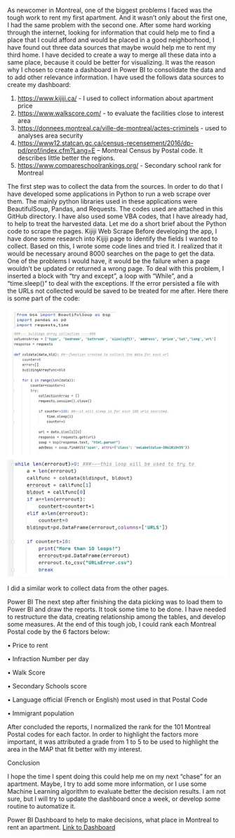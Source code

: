 As newcomer in Montreal, one of the biggest problems I faced was the tough work to rent my first apartment. And it wasn’t only about the first one, I had the same problem with the second one. After some hard working through the internet, looking for information that could help me to find a place that I could afford and would be placed in a good neighborhood, I have found out three data sources that maybe would help me to rent my third home.
I have decided to create a way to merge all these data into a same place, because it could be better for visualizing. It was the reason why I chosen to create a dashboard in Power BI to consolidate the data and to add other relevance information. I have used the follows data sources to create my dashboard:
1.	https://www.kijiji.ca/ - I used to collect information about apartment price
2.	https://www.walkscore.com/ - to evaluate the facilities close to interest area
3.	https://donnees.montreal.ca/ville-de-montreal/actes-criminels - used to analyses area security
4.	https://www12.statcan.gc.ca/census-recensement/2016/dp-pd/prof/index.cfm?Lang=E – Montreal Census by Postal code. It describes little better the regions.
5.	https://www.compareschoolrankings.org/ - Secondary school rank for Montreal

The first step was to collect the data from the sources. In order to do that I have developed some applications in Python to run a web scrape over them. The mainly python libraries used in these applications were BeautifulSoup, Pandas, and Requests. The codes used are attached in this GitHub directory.  I have also used some VBA codes, that I have already had, to help to treat the harvested data. Let me do a short brief about the Python code to scrape the pages.
 Kijiji Web Scrape
Before developing the app, I have done some research into Kijiji page to identify the fields I wanted to collect. Based on this, I wrote some code lines and tried it. I realized that it would be necessary around 8000 searches on the page to get the data. One of the problems I would have, it would be the failure when a page wouldn’t be updated or returned a wrong page. To deal with this problem, I inserted a block with “try and except”, a loop with “While”, and a “time.sleep()” to deal with the exceptions. If the error persisted a file with the URLs not collected would be saved to be treated for me after.  Here there is some part of the code:
 
 ![](gitup01.JPG)


I did a similar work to collect data from the other pages.

Power BI
The next step after finishing the data picking was to load them to Power BI and draw the reports.  It took some time to be done. I have needed to restructure the data, creating relationship among the tables, and develop some measures. At the end of this tough job, I could rank each Montreal Postal code by the 6 factors below:

•	Price to rent

•	Infraction Number per day

•	Walk Score

•	Secondary Schools score

•	Language official (French or English) most used in that Postal Code

•	Immigrant population


After concluded the reports, I normalized the rank for the 101 Montreal Postal codes for each factor.  In order to highlight the factors more important, it was attributed a grade from 1 to 5 to be used to highlight the area in the MAP that fit better with my interest.  

Conclusion

I hope the time I spent doing this could help me on my next “chase” for an apartment.  Maybe, I try to add some more information, or I use some Machine Learning algorithm to evaluate better the decision results. I am not sure, but I will try to update the dashboard once a week, or develop some routine to automatize it. 


Power BI  Dashboard to help to make decisions, what place in Montreal to rent an apartment.
[Link to Dashboard](https://app.powerbi.com/view?r=eyJrIjoiZDY5NjIyMjctMTRlNi00YmQ4LWEzN2YtZjg4YjIyZmZkNmFjIiwidCI6IjdjZjAxODFkLTg3MDMtNDgyNC1hYjRjLTI1YmIwYzM1YjU2ZSJ9&pageName=ReportSectiond3d1edabe72059509d74)
